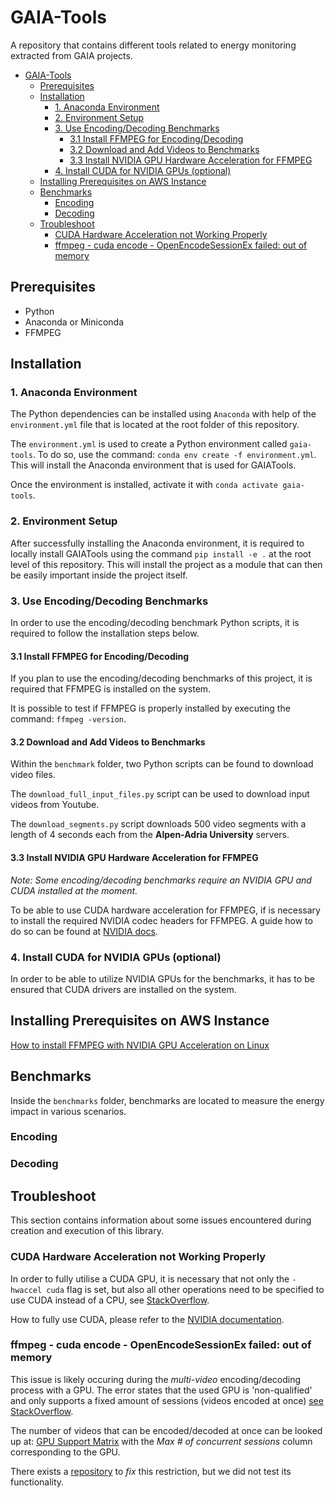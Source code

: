 # GAIA-Tools

A repository that contains different tools related to energy monitoring extracted from GAIA projects.

- [GAIA-Tools](#gaia-tools)
  - [Prerequisites](#prerequisites)
  - [Installation](#installation)
    - [1. Anaconda Environment](#1-anaconda-environment)
    - [2. Environment Setup](#2-environment-setup)
    - [3. Use Encoding/Decoding Benchmarks](#3-use-encodingdecoding-benchmarks)
      - [3.1 Install FFMPEG for Encoding/Decoding](#31-install-ffmpeg-for-encodingdecoding)
      - [3.2 Download and Add Videos to Benchmarks](#32-download-and-add-videos-to-benchmarks)
      - [3.3 Install NVIDIA GPU Hardware Acceleration for FFMPEG](#33-install-nvidia-gpu-hardware-acceleration-for-ffmpeg)
    - [4. Install CUDA for NVIDIA GPUs (optional)](#4-install-cuda-for-nvidia-gpus-optional)
  - [Installing Prerequisites on AWS Instance](#installing-prerequisites-on-aws-instance)
  - [Benchmarks](#benchmarks)
    - [Encoding](#encoding)
    - [Decoding](#decoding)
  - [Troubleshoot](#troubleshoot)
    - [CUDA Hardware Acceleration not Working Properly](#cuda-hardware-acceleration-not-working-properly)
    - [ffmpeg - cuda encode - OpenEncodeSessionEx failed: out of memory](#ffmpeg---cuda-encode---openencodesessionex-failed-out-of-memory)

## Prerequisites

- Python
- Anaconda or Miniconda
- FFMPEG

## Installation

### 1. Anaconda Environment

The Python dependencies can be installed using `Anaconda` with help of the `environment.yml` file that is located at the root folder of this repository.

The `environment.yml` is used to create a Python environment called `gaia-tools`.
To do so, use the command: `conda env create -f environment.yml`.
This will install the Anaconda environment that is used for GAIATools.

Once the environment is installed, activate it with `conda activate gaia-tools`.

### 2. Environment Setup

After successfully installing the Anaconda environment, it is required to locally install GAIATools using the command `pip install -e .` at the root level of this repository. This will install the project as a module that can then be easily important inside the project itself.

### 3. Use Encoding/Decoding Benchmarks

In order to use the encoding/decoding benchmark Python scripts, it is required to follow the installation steps below.

#### 3.1 Install FFMPEG for Encoding/Decoding

If you plan to use the encoding/decoding benchmarks of this project, it is required that FFMPEG is installed on the system.

It is possible to test if FFMPEG is properly installed by executing the command: `ffmpeg -version`.

#### 3.2 Download and Add Videos to Benchmarks

Within the `benchmark` folder, two Python scripts can be found to download video files.

The `download_full_input_files.py` script can be used to download input videos from Youtube.

The `download_segments.py` script downloads 500 video segments with a length of 4 seconds each from the **Alpen-Adria University** servers.

#### 3.3 Install NVIDIA GPU Hardware Acceleration for FFMPEG

*Note: Some encoding/decoding benchmarks require an NVIDIA GPU and CUDA installed at the moment.*

To be able to use CUDA hardware acceleration for FFMPEG, if is necessary to install the required NVIDIA codec headers for FFMPEG.
A guide how to do so can be found at [NVIDIA docs](https://docs.nvidia.com/video-technologies/video-codec-sdk/12.0/ffmpeg-with-nvidia-gpu/index.html).

### 4. Install CUDA for NVIDIA GPUs (optional)

In order to be able to utilize NVIDIA GPUs for the benchmarks, it has to be ensured that CUDA drivers are installed on the system.

## Installing Prerequisites on AWS Instance

[How to install FFMPEG with NVIDIA GPU Acceleration on Linux](https://www.cyberciti.biz/faq/how-to-install-ffmpeg-with-nvidia-gpu-acceleration-on-linux/)

## Benchmarks

Inside the `benchmarks` folder, benchmarks are located to measure the energy impact in various scenarios.

### Encoding

### Decoding

## Troubleshoot

This section contains information about some issues encountered during creation and execution of this library.

### CUDA Hardware Acceleration not Working Properly

In order to fully utilise a CUDA GPU, it is necessary that not only the `-hwaccel cuda` flag is set, but also all other operations need to be specified to use CUDA instead of a CPU, see [StackOverflow](https://stackoverflow.com/questions/44510765/gpu-accelerated-video-processing-with-ffmpeg).

How to fully use CUDA, please refer to the [NVIDIA documentation](https://docs.nvidia.com/video-technologies/video-codec-sdk/12.0/ffmpeg-with-nvidia-gpu/index.html).

### ffmpeg - cuda encode - OpenEncodeSessionEx failed: out of memory

This issue is likely occuring during the *multi-video* encoding/decoding process with a GPU.
The error states that the used GPU is 'non-qualified' and only supports a fixed amount of sessions (videos encoded at once) [see StackOverflow](https://stackoverflow.com/questions/46393526/ffmpeg-cuda-encode-openencodesessionex-failed-out-of-memory).

The number of videos that can be encoded/decoded at once can be looked up at: [GPU Support Matrix](https://developer.nvidia.com/video-encode-and-decode-gpu-support-matrix-new#Encoder) with the *Max \# of concurrent sessions* column corresponding to the GPU.

There exists a [repository](https://github.com/keylase/nvidia-patch) to *fix* this restriction, but we did not test its functionality.
